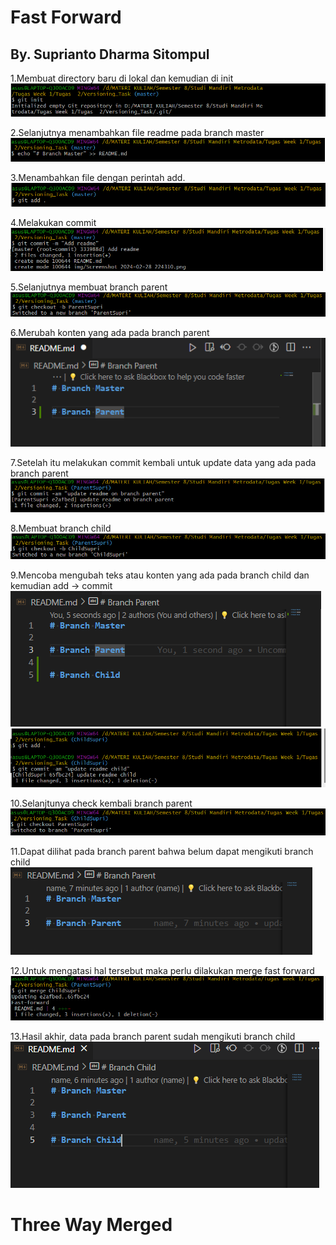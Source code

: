 # Fast Forward
## By. Suprianto Dharma Sitompul

1.Membuat directory baru di lokal dan kemudian di init
![alt text](https://github.com/SIBKM-06-Java/S1-Git/blob/ParentSupri/img/1.png?raw=true)

2.Selanjutnya menambahkan file readme pada branch master
![alt text](https://github.com/SIBKM-06-Java/S1-Git/blob/ParentSupri/img/2.png?raw=true)

3.Menambahkan file dengan perintah add.
![alt text](https://github.com/SIBKM-06-Java/S1-Git/blob/ParentSupri/img/3.png?raw=true)

4.Melakukan commit
![alt text](https://github.com/SIBKM-06-Java/S1-Git/blob/ParentSupri/img/4.png?raw=true)

5.Selanjutnya membuat branch parent
![alt text](https://github.com/SIBKM-06-Java/S1-Git/blob/ParentSupri/img/5.png?raw=true)

6.Merubah konten yang ada pada branch parent
![alt text](https://github.com/SIBKM-06-Java/S1-Git/blob/ParentSupri/img/6.png?raw=true)

7.Setelah itu melakukan commit kembali untuk update data yang ada pada branch parent
![alt text](https://github.com/SIBKM-06-Java/S1-Git/blob/ParentSupri/img/7.png?raw=true)

8.Membuat branch child
![alt text](https://github.com/SIBKM-06-Java/S1-Git/blob/ParentSupri/img/8.png?raw=true)

9.Mencoba mengubah teks atau konten yang ada pada branch child dan kemudian add -> commit
![alt text](https://github.com/SIBKM-06-Java/S1-Git/blob/ParentSupri/img/9.png?raw=true)
![alt text](https://github.com/SIBKM-06-Java/S1-Git/blob/ParentSupri/img/9-2.png?raw=true)

10.Selanjtunya check kembali branch parent
![alt text](https://github.com/SIBKM-06-Java/S1-Git/blob/ParentSupri/img/10.png?raw=true)

11.Dapat dilihat pada branch parent bahwa belum dapat mengikuti branch child
![alt text](https://github.com/SIBKM-06-Java/S1-Git/blob/ParentSupri/img/11.png?raw=true)

12.Untuk mengatasi hal tersebut maka perlu dilakukan merge fast forward
![alt text](https://github.com/SIBKM-06-Java/S1-Git/blob/ParentSupri/img/12.png?raw=true)

13.Hasil akhir, data pada branch parent sudah mengikuti branch child
![alt text](https://github.com/SIBKM-06-Java/S1-Git/blob/ParentSupri/img/13.png?raw=true)


# Three Way Merged
